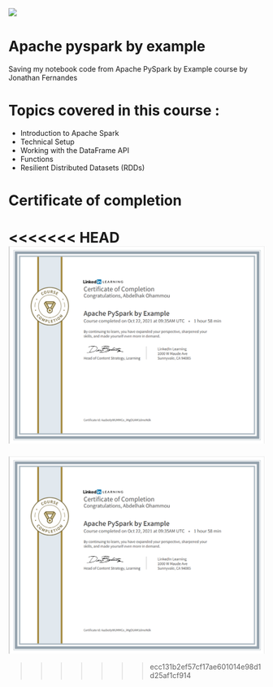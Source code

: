 ![](https://www.edureka.co/blog/wp-content/uploads/2018/07/PySpark-logo-1.jpeg)

# Apache pyspark by example
Saving my notebook code from Apache PySpark by Example course by Jonathan Fernandes


# Topics covered in this course :


* Introduction to Apache Spark
* Technical Setup
* Working with the DataFrame API
* Functions
* Resilient Distributed Datasets (RDDs)


# Certificate of completion
<<<<<<< HEAD
![](14_Certificate/CertificateOfCompletion_Apache_PySpark_by_Example.png)
=======
![](./14_Certificate/CertificateOfCompletion_Apache_PySpark_by_Example.PNG)
>>>>>>> ecc131b2ef57cf17ae601014e98d1d25af1cf914


